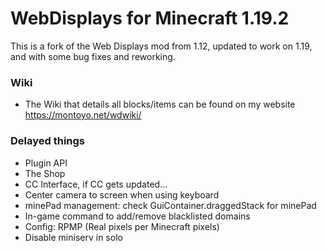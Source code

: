 # WebDisplays for Minecraft 1.19.2
This is a fork of the Web Displays mod from 1.12, updated to work on 1.19, and with some bug fixes and reworking.

### Wiki
* The Wiki that details all blocks/items can be found on my website https://montoyo.net/wdwiki/

### Delayed things
* Plugin API
* The Shop
* CC Interface, if CC gets updated...
* Center camera to screen when using keyboard
* minePad management: check GuiContainer.draggedStack for minePad
* In-game command to add/remove blacklisted domains
* Config: RPMP (Real pixels per Minecraft pixels)
* Disable miniserv in solo
